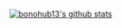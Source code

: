 [![bonohub13's github stats](https://github-readme-stats.vercel.app/api?username=bonohub13&show_icons=true)](https://github.com/bonohub13/bonohub13)

<!--
### Hi there 👋

**bonohub13/bonohub13** is a ✨ _special_ ✨ repository because its `README.md` (this file) appears on your GitHub profile.

Here are some ideas to get you started:

- 🔭 I’m currently working on ...
- 🌱 I’m currently learning ...
- 👯 I’m looking to collaborate on ...
- 🤔 I’m looking for help with ...
- 💬 Ask me about ...
- 📫 How to reach me: ...
- 😄 Pronouns: ...
- ⚡ Fun fact: ...
-->
